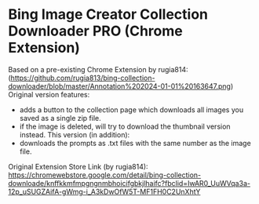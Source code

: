 # Bing Image Creator Collection Downloader PRO (Chrome Extension)
Based on a pre-existing Chrome Extension by rugia814:
(https://github.com/rugia813/bing-collection-downloader/blob/master/Annotation%202024-01-01%20163647.png)
Original version features:
 - adds a button to the collection page which downloads all images you saved as a single zip file.
 - if the image is deleted, will try to download the thumbnail version instead.
This version (in addition):
 - downloads the prompts as .txt files with the same number as the image file.

Original Extension Store Link (by rugia814): https://chromewebstore.google.com/detail/bing-collection-downloade/knffkkmfmpgngnmbhoicifgbkjlhaifc?fbclid=IwAR0_UuWVqa3a-12p_uSUGZAifA-gWmg-i_A3kDwOfW5T-MF1FH0C2UnXhtY
